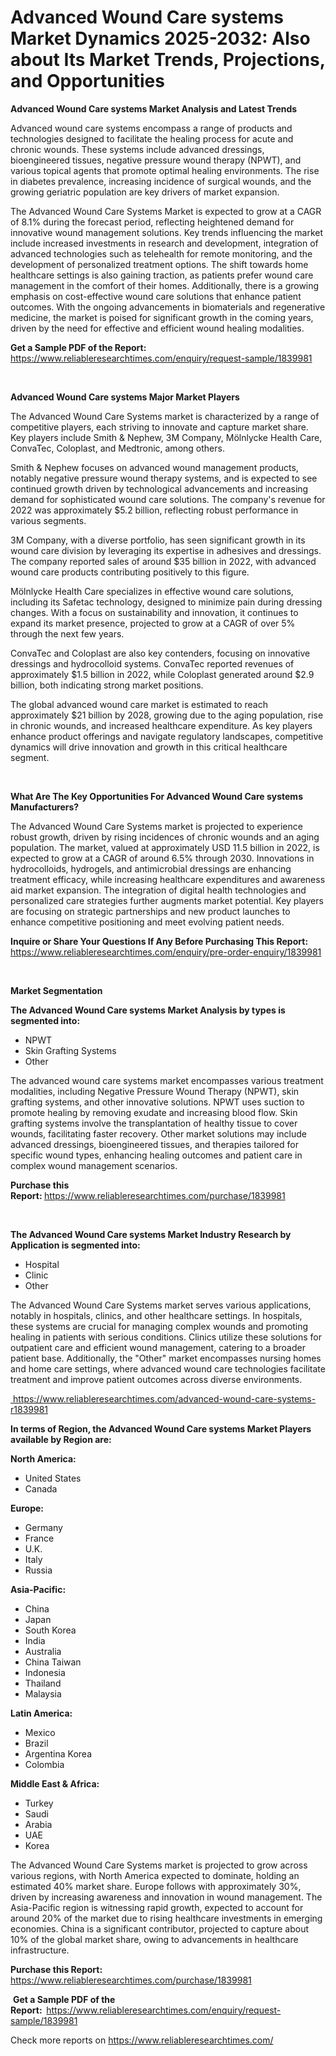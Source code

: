 <p><h1>Advanced Wound Care systems Market Dynamics 2025-2032: Also about Its Market Trends, Projections, and Opportunities</h1></p><p><strong>Advanced Wound Care systems Market Analysis and Latest Trends</strong></p>
<p><p>Advanced wound care systems encompass a range of products and technologies designed to facilitate the healing process for acute and chronic wounds. These systems include advanced dressings, bioengineered tissues, negative pressure wound therapy (NPWT), and various topical agents that promote optimal healing environments. The rise in diabetes prevalence, increasing incidence of surgical wounds, and the growing geriatric population are key drivers of market expansion.</p><p>The Advanced Wound Care Systems Market is expected to grow at a CAGR of 8.1% during the forecast period, reflecting heightened demand for innovative wound management solutions. Key trends influencing the market include increased investments in research and development, integration of advanced technologies such as telehealth for remote monitoring, and the development of personalized treatment options. The shift towards home healthcare settings is also gaining traction, as patients prefer wound care management in the comfort of their homes. Additionally, there is a growing emphasis on cost-effective wound care solutions that enhance patient outcomes. With the ongoing advancements in biomaterials and regenerative medicine, the market is poised for significant growth in the coming years, driven by the need for effective and efficient wound healing modalities.</p></p>
<p><strong>Get a Sample PDF of the Report:&nbsp;</strong> <a href="https://www.reliableresearchtimes.com/enquiry/request-sample/1839981?utm_campaign=2232&utm_medium=2&utm_source=Github&utm_content=ia&utm_term=09032025&utm_id=advanced-wound-care-systems">https://www.reliableresearchtimes.com/enquiry/request-sample/1839981</a></p>
<p>&nbsp;</p>
<p><strong>Advanced Wound Care systems Major Market Players</strong></p>
<p><p>The Advanced Wound Care Systems market is characterized by a range of competitive players, each striving to innovate and capture market share. Key players include Smith & Nephew, 3M Company, Mölnlycke Health Care, ConvaTec, Coloplast, and Medtronic, among others. </p><p>Smith & Nephew focuses on advanced wound management products, notably negative pressure wound therapy systems, and is expected to see continued growth driven by technological advancements and increasing demand for sophisticated wound care solutions. The company's revenue for 2022 was approximately $5.2 billion, reflecting robust performance in various segments.</p><p>3M Company, with a diverse portfolio, has seen significant growth in its wound care division by leveraging its expertise in adhesives and dressings. The company reported sales of around $35 billion in 2022, with advanced wound care products contributing positively to this figure.</p><p>Mölnlycke Health Care specializes in effective wound care solutions, including its Safetac technology, designed to minimize pain during dressing changes. With a focus on sustainability and innovation, it continues to expand its market presence, projected to grow at a CAGR of over 5% through the next few years.</p><p>ConvaTec and Coloplast are also key contenders, focusing on innovative dressings and hydrocolloid systems. ConvaTec reported revenues of approximately $1.5 billion in 2022, while Coloplast generated around $2.9 billion, both indicating strong market positions.</p><p>The global advanced wound care market is estimated to reach approximately $21 billion by 2028, growing due to the aging population, rise in chronic wounds, and increased healthcare expenditure. As key players enhance product offerings and navigate regulatory landscapes, competitive dynamics will drive innovation and growth in this critical healthcare segment.</p></p>
<p>&nbsp;</p>
<p><strong>What Are The Key Opportunities For Advanced Wound Care systems Manufacturers?</strong></p>
<p><p>The Advanced Wound Care Systems market is projected to experience robust growth, driven by rising incidences of chronic wounds and an aging population. The market, valued at approximately USD 11.5 billion in 2022, is expected to grow at a CAGR of around 6.5% through 2030. Innovations in hydrocolloids, hydrogels, and antimicrobial dressings are enhancing treatment efficacy, while increasing healthcare expenditures and awareness aid market expansion. The integration of digital health technologies and personalized care strategies further augments market potential. Key players are focusing on strategic partnerships and new product launches to enhance competitive positioning and meet evolving patient needs.</p></p>
<p><strong>Inquire or Share Your Questions If Any Before Purchasing This Report:</strong> <a href="https://www.reliableresearchtimes.com/enquiry/pre-order-enquiry/1839981?utm_campaign=2232&utm_medium=2&utm_source=Github&utm_content=ia&utm_term=09032025&utm_id=advanced-wound-care-systems">https://www.reliableresearchtimes.com/enquiry/pre-order-enquiry/1839981</a></p>
<p>&nbsp;</p>
<p><strong>Market Segmentation</strong></p>
<p><strong>The Advanced Wound Care systems Market Analysis by types is segmented into:</strong></p>
<p><ul><li>NPWT</li><li>Skin Grafting Systems</li><li>Other</li></ul></p>
<p><p>The advanced wound care systems market encompasses various treatment modalities, including Negative Pressure Wound Therapy (NPWT), skin grafting systems, and other innovative solutions. NPWT uses suction to promote healing by removing exudate and increasing blood flow. Skin grafting systems involve the transplantation of healthy tissue to cover wounds, facilitating faster recovery. Other market solutions may include advanced dressings, bioengineered tissues, and therapies tailored for specific wound types, enhancing healing outcomes and patient care in complex wound management scenarios.</p></p>
<p><strong>Purchase this Report:&nbsp;</strong><a href="https://www.reliableresearchtimes.com/purchase/1839981?utm_campaign=2232&utm_medium=2&utm_source=Github&utm_content=ia&utm_term=09032025&utm_id=advanced-wound-care-systems">https://www.reliableresearchtimes.com/purchase/1839981</a></p>
<p>&nbsp;</p>
<p><strong>The Advanced Wound Care systems Market Industry Research by Application is segmented into:</strong></p>
<p><ul><li>Hospital</li><li>Clinic</li><li>Other</li></ul></p>
<p><p>The Advanced Wound Care Systems market serves various applications, notably in hospitals, clinics, and other healthcare settings. In hospitals, these systems are crucial for managing complex wounds and promoting healing in patients with serious conditions. Clinics utilize these solutions for outpatient care and efficient wound management, catering to a broader patient base. Additionally, the "Other" market encompasses nursing homes and home care settings, where advanced wound care technologies facilitate treatment and improve patient outcomes across diverse environments.</p></p>
<p><a href="https://www.reliableresearchtimes.com/advanced-wound-care-systems-r1839981?utm_campaign=2232&utm_medium=2&utm_source=Github&utm_content=ia&utm_term=09032025&utm_id=advanced-wound-care-systems">&nbsp;https://www.reliableresearchtimes.com/advanced-wound-care-systems-r1839981</a></p>
<p><strong>In terms of Region, the Advanced Wound Care systems Market Players available by Region are:</strong></p>
<p>
    <p> <strong> North America: </strong>
        <ul>
            <li>United States</li>
            <li>Canada</li>
        </ul>
        </p> 
    <p> <strong> Europe: </strong>
        <ul>
            <li>Germany</li>
            <li>France</li>
            <li>U.K.</li>
            <li>Italy</li>
            <li>Russia</li>
        </ul>
        </p> 
    <p> <strong> Asia-Pacific: </strong>
        <ul>
            <li>China</li>
            <li>Japan</li>
            <li>South Korea</li>
            <li>India</li>
            <li>Australia</li>
            <li>China Taiwan</li>
            <li>Indonesia</li>
            <li>Thailand</li>
            <li>Malaysia</li>
        </ul>
        </p> 
    <p> <strong> Latin America: </strong>
        <ul>
            <li>Mexico</li>
            <li>Brazil</li>
            <li>Argentina Korea</li>
            <li>Colombia</li>
        </ul>
        </p> 
    <p> <strong> Middle East & Africa: </strong>
        <ul>
            <li>Turkey</li>
            <li>Saudi</li>
            <li>Arabia</li>
            <li>UAE</li>
            <li>Korea</li>
        </ul>
    </p>
    </p>
<p><p>The Advanced Wound Care Systems market is projected to grow across various regions, with North America expected to dominate, holding an estimated 40% market share. Europe follows with approximately 30%, driven by increasing awareness and innovation in wound management. The Asia-Pacific region is witnessing rapid growth, expected to account for around 20% of the market due to rising healthcare investments in emerging economies. China is a significant contributor, projected to capture about 10% of the global market share, owing to advancements in healthcare infrastructure.</p></p>
<p><strong>Purchase this Report: </strong><a href="https://www.reliableresearchtimes.com/purchase/1839981?utm_campaign=2232&utm_medium=2&utm_source=Github&utm_content=ia&utm_term=09032025&utm_id=advanced-wound-care-systems">https://www.reliableresearchtimes.com/purchase/1839981</a></p>
<p>&nbsp;<strong>Get a Sample PDF of the Report:&nbsp;&nbsp;</strong><a href="https://www.reliableresearchtimes.com/enquiry/request-sample/1839981?utm_campaign=2232&utm_medium=2&utm_source=Github&utm_content=ia&utm_term=09032025&utm_id=advanced-wound-care-systems">https://www.reliableresearchtimes.com/enquiry/request-sample/1839981</a></p>
<p><strong></strong></p>
<p>Check more reports on <a href="https://www.reliableresearchtimes.com/?utm_campaign=2232&utm_medium=2&utm_source=Github&utm_content=ia&utm_term=09032025&utm_id=advanced-wound-care-systems">https://www.reliableresearchtimes.com/</a></p>